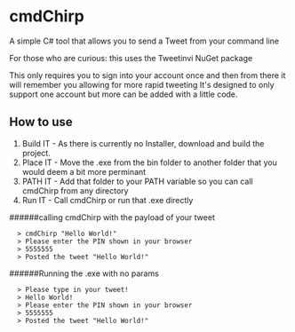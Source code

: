 # cmdChirp
A simple C# tool that allows you to send a Tweet from your command line

For those who are curious: this uses the Tweetinvi NuGet package

This only requires you to sign into your account once and then from there it will remember you allowing for more rapid tweeting
It's designed to only support one account but more can be added with a little code.

## How to use

1. Build IT - As there is currently no Installer, download and build the project.
2. Place IT - Move the .exe from the bin folder to another folder that you would deem a bit more perminant
3. PATH IT - Add that folder to your PATH variable so you can call cmdChirp from any directory
4. Run IT -  Call cmdChirp or run that .exe directly

######calling cmdChirp with the payload of your tweet
```
  > cmdChirp "Hello World!"
  > Please enter the PIN shown in your browser
  > 5555555
  > Posted the tweet "Hello World!"
```

######Running the .exe with no params
```
  > Please type in your tweet!
  > Hello World!
  > Please enter the PIN shown in your browser
  > 5555555
  > Posted the tweet "Hello World!"
```
